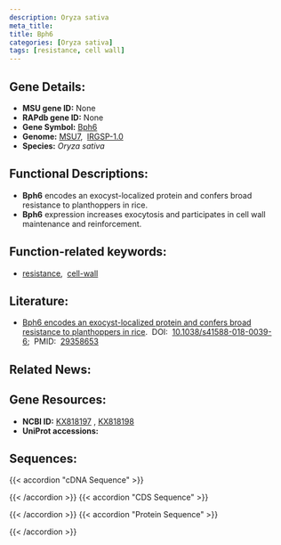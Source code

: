 ```yaml
---
description: Oryza sativa
meta_title:
title: Bph6
categories: [Oryza sativa]
tags: [resistance, cell wall]
---
```


## Gene Details:
- **MSU gene ID:** None  
- **RAPdb gene ID:** None  
- **Gene Symbol:** <u>Bph6</u>
- **Genome:**  [MSU7](http://rice.uga.edu/),&nbsp;&nbsp;[IRGSP-1.0](https://rapdb.dna.affrc.go.jp/download/irgsp1.html)
- **Species:** *Oryza sativa*

## Functional Descriptions:
   - **Bph6** encodes an exocyst-localized protein and confers broad resistance to planthoppers in rice.
   - **Bph6** expression increases exocytosis and participates in cell wall maintenance and reinforcement.

## Function-related keywords:
   - [resistance](/tags/resistance/),&nbsp;&nbsp;[cell-wall](/tags/cell-wall/)

## Literature:
   - [Bph6 encodes an exocyst-localized protein and confers broad resistance to planthoppers in rice](https://www.doi.org/10.1038/s41588-018-0039-6).&nbsp;&nbsp;DOI:&nbsp;&nbsp;[10.1038/s41588-018-0039-6](https://www.doi.org/10.1038/s41588-018-0039-6);&nbsp;&nbsp;PMID:&nbsp;&nbsp;[29358653](https://pubmed.ncbi.nlm.nih.gov/29358653/)

## Related News:

## Gene Resources:
- **NCBI ID:**  [KX818197](http://www.ncbi.nlm.nih.gov/nuccore/KX818197)&nbsp;,&nbsp;[KX818198](http://www.ncbi.nlm.nih.gov/nuccore/KX818198)
- **UniProt accessions:** [](https://www.uniprot.org/uniprotkb//entry)

## Sequences:
{{< accordion "cDNA Sequence" >}}

{{< /accordion >}}
{{< accordion "CDS Sequence" >}}

{{< /accordion >}}
{{< accordion "Protein Sequence" >}}

{{< /accordion >}}
